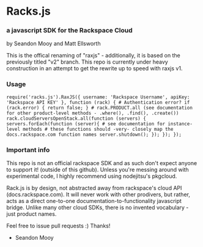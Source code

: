 # Racks.js
### a javascript SDK for the Rackspace Cloud
by Seandon Mooy and Matt Ellsworth

  This is the offical renaming of "raxjs" - additionally, it is based on the previously titled "v2" branch. This repo is currently under heavy construction in an attempt to get the rewrite up to speed with raxjs v1.

### Usage
``require('racks.js').RaxJS({
	username: 'Rackspace Username',
	apiKey: 'Rackspace API KEY'
}, function (rack) {
	# Authentication error?
	if (rack.error) {
		return false;
	}
	# rack.PRODUCT.all (see documentation for other product-level methods - .where(), .find(), .create())
	rack.cloudServersOpenStack.all(function (servers) {
		servers.forEach(function (server){
			# see documentation for instance-level methods
			# these functions should -very- closely map the docs.rackspace.com function names
			server.shutdown();
		});
	});
});``

### Important info
This repo is not an official rackspace SDK and as such don't expect anyone to support it! (outside of this github). Unless you're messing around with experimental code, I highly recommend using nodejitsu's pkgcloud.

Rack.js is by design, not abstracted away from rackspace's cloud API (docs.rackspace.com). It will never work with other prodivers, but rather, acts as a direct one-to-one documentation-to-functionality javascript bridge. Unlike many other cloud SDKs, there is no invented vocabulary - just product names.

Feel free to issue pull requests :) Thanks!

- Seandon Mooy